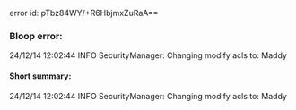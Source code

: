 error id: pTbz84WY/+R6HbjmxZuRaA==
### Bloop error:

24/12/14 12:02:44 INFO SecurityManager: Changing modify acls to: Maddy
#### Short summary: 

24/12/14 12:02:44 INFO SecurityManager: Changing modify acls to: Maddy